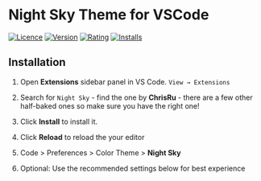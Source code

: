 # Night Sky Theme for VSCode

[![Licence](https://img.shields.io/github/license/ChrisRu/vscode-nightsky.svg)](https://github.com/ChrisRu/vscode-nightsky)
[![Version](https://vsmarketplacebadge.apphb.com/version/chrisru.vscode-nightsky.svg)](https://marketplace.visualstudio.com/items?itemName=vscode-nightsky)
[![Rating](https://vsmarketplacebadge.apphb.com/rating-short/ChrisRu/vscode-nightsky.svg)](https://marketplace.visualstudio.com/items?itemName=vscode-nightsky)
[![Installs](https://vsmarketplacebadge.apphb.com/installs/ChrisRu/vscode-nightsky.svg)](https://marketplace.visualstudio.com/items?itemName=vscode-nightsky)

## Installation

1.  Open **Extensions** sidebar panel in VS Code. `View → Extensions`

2.  Search for `Night Sky` - find the one by **ChrisRu** - there are a few other half-baked ones so make sure you have the right one!

3.  Click **Install** to install it.

4.  Click **Reload** to reload the your editor

5.  Code > Preferences > Color Theme > **Night Sky**

6.  Optional: Use the recommended settings below for best experience
